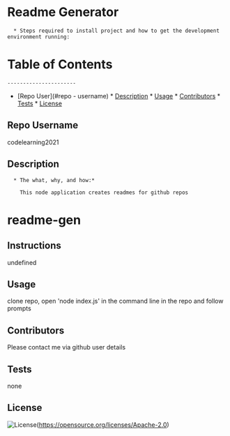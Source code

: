 
# Readme Generator


      * Steps required to install project and how to get the development environment running:

# Table of Contents
    ----------------------
* [Repo User](#repo - username)
      * [Description](#description)
      * [Usage](#usage)
      * [Contributors](#contributors)
      * [Tests](#tests)
      * [License](#license)


## Repo Username
  codelearning2021

  ## Description

      * The what, why, and how:*

        This node application creates readmes for github repos
  
  # readme-gen


  
  ## Instructions
  undefined

  ## Usage
  clone repo, open 'node index.js' in the command line in the repo and follow prompts

  ## Contributors
  Please contact me via github user details

  ## Tests
  none

  ## License
  ![License](https://img.shields.io/badge/License-Apache_2.0-blue.svg)(https://opensource.org/licenses/Apache-2.0)

    